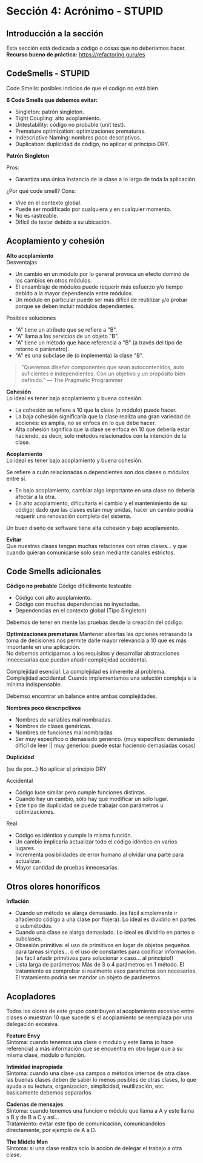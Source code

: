 # Sección 4: Acrónimo - STUPID

## Introducción a la sección

Esta sección está dedicada a código o cosas que no deberíamos hacer.
**Recurso bueno de práctica:** https://refactoring.guru/es

## CodeSmells - STUPID

Code Smells: posibles indicios de que el codigo no está bien

**6 Code Smells que debemos evitar:**

-   Singleton: patrón singleton.
-   Tight Coupling: alto acoplamiento.
-   Untestability: código no probable (unit test).
-   Premature optimization: optimizaciones prematuras.
-   Indescriptive Naming: nombres poco descriptivos.
-   Duplication: duplicidad de código, no aplicar el principio DRY.

**Patrón Singleton**

Pros:

-   Garantiza una única instancia de la clase a Io largo de toda la aplicación.

¿Por qué code smell? Cons:

-   Vive en el contexto global.
-   Puede ser modificado por cualquiera y en cualquier momento.
-   No es rastreable.
-   Difícil de testar debido a su ubicación.

## Acoplamiento y cohesión

**Alto acoplamiento**  
Desventajas

-   Un cambio en un módulo por lo general provoca un efecto dominó de los cambios en otros módulos.
-   EI ensamblaje de módulos puede requerir más esfuerzo y/o tiempo debido a la mayor dependencia entre módulos.
-   Un módulo en particular puede ser más difícil de reutilizar y/o probar porque se deben incluir módulos dependientes.

Posibles soluciones

-   "A" tiene un atributo que se refiere a "B".
-   "A" llama a los servicios de un objeto "B".
-   "A" tiene un método que hace referencia a "B" (a través del tipo de retorno o parámetro).
-   "A" es una subclase de (o implementa) la clase "B".

> "Queremos diseñar componentes que sean autocontenidos, auto suficientes e independientes. Con un objetivo y un propósito bien definido."
> — The Pragmatic Programmer

**Cohesión**  
Lo ideal es tener bajo acoplamiento y buena cohesión.

-   La cohesión se refiere a 10 que la clase (o módulo) puede hacer.
-   La baja cohesión significaría que la clase realiza una gran variedad de acciones: es amplia, no se enfoca en lo que debe hacer.
-   Alta cohesión significa que la clase se enfoca en 10 que debería estar haciendo, es decir, solo métodos relacionados con la intención de la clase.

**Acoplamiento**  
Lo ideal es tener bajo acoplamiento y buena cohesión.

Se refiere a cuán relacionadas o dependientes son dos clases o
módulos entre sí.

-   En bajo acoplamiento, cambiar algo importante en una clase no debería afectar a la otra.
-   En alto acoplamiento, dificultaría el cambio y el mantenimiento de su código; dado que las clases están muy unidas, hacer un cambio podría requerir una renovación completa del sistema.

Un buen diseño de software tiene alta cohesión y bajo acoplamiento.

**Evitar**  
Que nuestras clases tengan muchas relaciones con otras clases... y que cuando quieran comunicarse solo sean mediante canales estrictos.

## Code Smells adicionales

<!-- Untestability: código no probable (unit test). -->

**Código no probable**
Código dificilmente testeable

-   Código con alto acoplamiento.
-   Código con muchas dependencias no inyectadas.
-   Dependencias en el contexto global (Tipo Singleton)

Debemos de tener en mente las pruebas desde la creación del código.

<!-- Premature optimization: optimizaciones prematuras. -->

**Optimizaciones prematuras**
Mantener abiertas las opciones retrasando la toma de decisiones nos permite darle mayor relevancia a 10 que es más importante en una aplicación.  
No debemos anticiparnos a los requisitos y desarrollar abstracciones innecesarias que puedan añadir complejidad accidental.

Complejidad esencial: La complejidad es inherente al problema.  
Complejidad accidental: Cuando implementamos una solución compleja a la mínima indispensable.

Debemso encontrar un balance entre ambas complejidades.

<!-- Indescriptive Naming: nombres poco descriptivos. -->

**Nombres poco descripctivos**

-   Nombres de variables mal nombradas.
-   Nombres de clases genéricas.
-   Nombres de funciones mal nombradas.
-   Ser muy especifico o demasiado genérico. (muy especifico: demasiado dificil de leer || muy generico: puede estar haciendo demasiadas cosas)

<!-- Duplication: duplicidad de código, no aplicar el principio DRY. -->

**Duplicidad**

(se da por...) No aplicar el principio DRY

Accidental

-   Código luce similar pero cumple funciones distintas.
-   Cuando hay un cambio, sólo hay que modificar un sólo lugar.
-   Este tipo de duplicidad se puede trabajar con parámetros u optimizaciones.

Real

-   Código es idéntico y cumple la misma función.
-   Un cambio implicaría actualizar todo el código idéntico en varios lugares.
-   Incrementa posibilidades de error humano al olvidar una parte para actualizar.
-   Mayor cantidad de pruebas innecesarias.

## Otros olores honoríficos

**Inflación**

-   Cuando un método se alarga demasiado. (es fácil simplemente ir añadiendo código a una clase por flojera). Lo ideal es dividirlo en partes o submétodos.
-   Cuando una clase se alarga demasiado. Lo ideal es dividirlo en partes o subclases.
-   Obsesión primitiva: el uso de primitivos en lugar de objetos pequeños para tareas simples... o el uso de constantes para codificar información. (es fácil añadir primitivos para solucionar x caso... al principio!)
-   Lista larga de parámetros: Más de 3 o 4 parámetros en 1 método. El tratamiento es comprobar si realmente esos parametros son necesarios. El tratamiento podría ser mandar un objeto de parámetros.

## Acopladores

Todos los olores de este grupo contribuyen al acoplamiento excesivo entre clases o muestran 10 que sucede si el acoplamiento se reemplaza por una delegación excesiva.

**Feature Envy**  
Síntoma: cuando tenemos una clase o modulo y este llama (o hace referencia) a más información que se encuentra en otro lugar que a su misma clase, módulo o función.

**Intimidad inapropiada**  
Síntoma: cuando una clase usa campos o métodos internos de otra clase. las buenas clases deben de saber lo menos posibles de otras clases, lo que ayuda a su lectura, organizacion, simplicidad, reutilización, etc. basicamente debemos separarlos

**Cadenas de mensajes**  
Síntoma: cuando tenemos una funcion o módulo que llama a A y este llama a B y de B a C y así...  
Tratamiento: evitar este tipo de comunicación, comunicandolos directamente, por ejemplo de A a D.

**The Middle Man**  
Síntoma: si una clase realiza solo la accion de delegar el trabajo a otra clase.
